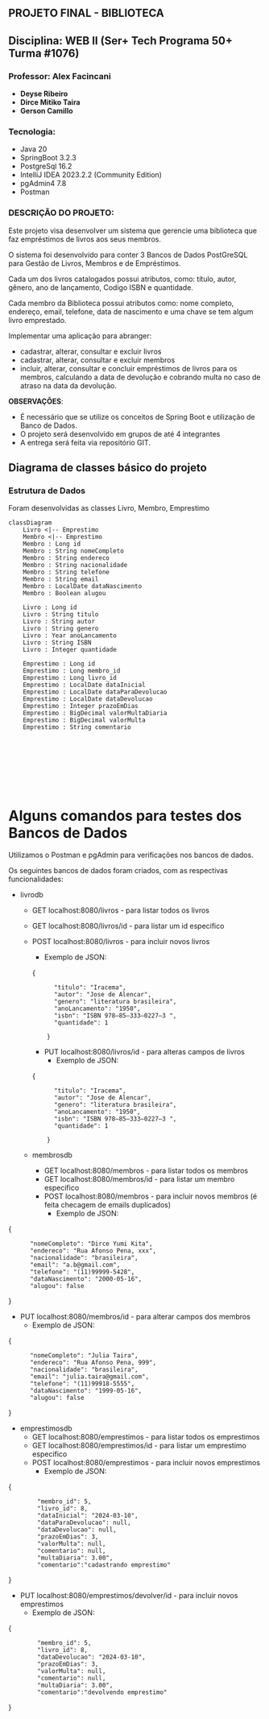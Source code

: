 ## PROJETO FINAL - BIBLIOTECA


## Disciplina: WEB II (Ser+ Tech Programa 50+ Turma #1076)
### Professor: Alex Facincani

- **Deyse Ribeiro**
- **Dirce Mitiko Taira**
- **Gerson Camillo**

### Tecnologia:
* Java 20
* SpringBoot 3.2.3
* PostgreSql 16.2
* IntelliJ IDEA 2023.2.2 (Community Edition)
* pgAdmin4 7.8
* Postman


### DESCRIÇÃO DO PROJETO:
Este projeto visa desenvolver um sistema que gerencie uma biblioteca que faz empréstimos de livros aos seus membros. 

O sistema foi desenvolvido para conter 3 Bancos de Dados PostGreSQL para Gestão de Livros, Membros e de Empréstimos.


Cada um dos livros catalogados  possui atributos, como: título, autor, gênero, ano de lançamento, Codigo ISBN e quantidade.

Cada membro da Biblioteca possui atributos como: nome completo, endereço, email, telefone, data de nascimento e uma chave se tem algum livro emprestado.

Implementar uma aplicação para abranger:

- cadastrar, alterar, consultar e excluir livros
- cadastrar, alterar, consultar e excluir membros
- incluir, alterar, consultar e concluir empréstimos de livros para os membros, calculando a data de devolução e cobrando multa no caso de atraso na data da devolução.

**OBSERVAÇÕES**:

- É necessário que se utilize os conceitos de Spring Boot e utilização de Banco de Dados.
- O projeto será desenvolvido em grupos de até 4 integrantes
- A entrega será feita via repositório GIT.


## Diagrama de classes básico do projeto


### Estrutura de Dados
Foram desenvolvidas as classes Livro, Membro, Emprestimo


```mermaid
classDiagram
    Livro <|-- Emprestimo
    Membro <|-- Emprestimo
    Membro : Long id
    Membro : String nomeCompleto
    Membro : String endereco
    Membro : String nacionalidade
    Membro : String telefone
    Membro : String email
    Membro : LocalDate dataNascimento
    Membro : Boolean alugou
    
    Livro : Long id
    Livro : String titulo
    Livro : String autor
    Livro : String genero
    Livro : Year anoLancamento
    Livro : String ISBN
    Livro : Integer quantidade
    
    Emprestimo : Long id
    Emprestimo : Long membro_id
    Emprestimo : Long livro_id
    Emprestimo : LocalDate dataInicial
    Emprestimo : LocalDate dataParaDevolucao
    Emprestimo : LocalDate dataDevolucao
    Emprestimo : Integer prazoEmDias
    Emprestimo : BigDecimal valorMultaDiaria
    Emprestimo : BigDecimal valorMulta
    Emprestimo : String comentario
    
    
    
    
    
    
   
   
```

# Alguns comandos para testes dos Bancos de Dados

Utilizamos o Postman e pgAdmin para verificações nos bancos de dados.

Os seguintes bancos de dados foram criados, com as respectivas funcionalidades:
- livrodb
  - GET localhost:8080/livros  - para listar todos os livros
  - GET localhost:8080/livros/id - para listar um id especifico
  - POST localhost:8080/livros   - para incluir novos livros
      
    - Exemplo de JSON:

    {

              "titulo": "Iracema",
              "autor": "Jose de Alencar",
              "genero": "literatura brasileira",
              "anoLancamento": "1950",
              "isbn": "ISBN 978–85–333–0227–3 ",
              "quantidade": 1

            }
  
    - PUT localhost:8080/livros/id   - para alteras campos de livros
      - Exemplo de JSON:

    {

              "titulo": "Iracema",
              "autor": "Jose de Alencar",
              "genero": "literatura brasileira",
              "anoLancamento": "1950",
              "isbn": "ISBN 978–85–333–0227–3 ",
              "quantidade": 1

            }
  
  - membrosdb
    - GET localhost:8080/membros  - para listar todos os membros
    - GET localhost:8080/membros/id - para listar um membro especifico
    - POST localhost:8080/membros   - para incluir novos membros (é feita checagem de emails duplicados)
      - Exemplo de JSON:
    
{

          "nomeCompleto": "Dirce Yumi Kita",
          "endereco": "Rua Afonso Pena, xxx",
          "nacionalidade": "brasileira",
          "email": "a.b@gmail.com",
          "telefone": "(11)99999-5428",
          "dataNascimento": "2000-05-16",
          "alugou": false

}
-   PUT localhost:8080/membros/id   - para alterar campos dos membros
    - Exemplo de JSON:

  {

          "nomeCompleto": "Julia Taira",
          "endereco": "Rua Afonso Pena, 999",
          "nacionalidade": "brasileira",
          "email": "julia.taira@gmail.com",
          "telefone": "(11)99918-5555",
          "dataNascimento": "1999-05-16",
          "alugou": false

}
- emprestimosdb 
  - GET localhost:8080/emprestimos  - para listar todos os emprestimos
  - GET localhost:8080/emprestimos/id - para listar um emprestimo especifico
  - POST localhost:8080/emprestimos   - para incluir novos emprestimos 
      - Exemplo de JSON:

{

            "membro_id": 5,
            "livro_id": 8,
            "dataInicial": "2024-03-10",
            "dataParaDevolucao": null,
            "dataDevolucao": null,
            "prazoEmDias": 3,
            "valorMulta": null,
            "comentario": null,
            "multaDiaria": 3.00",
            "comentario":"cadastrando emprestimo"

}
    
- PUT   localhost:8080/emprestimos/devolver/id   - para incluir novos emprestimos
    - Exemplo de JSON:

{

            "membro_id": 5,
            "livro_id": 8,
            "dataDevolucao": "2024-03-10",
            "prazoEmDias": 3,
            "valorMulta": null,
            "comentario": null,
            "multaDiaria": 3.00",
            "comentario":"devolvendo emprestimo"

}



